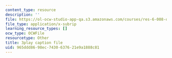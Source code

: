 ```yaml
---
content_type: resource
description: ''
file: https://ol-ocw-studio-app-qa.s3.amazonaws.com/courses/res-6-008-digital-signal-processing-spring-2011/965ddd8698ec7430637621e9a1888c81_xwRn_lTA6JY.srt
file_type: application/x-subrip
learning_resource_types: []
ocw_type: OCWFile
resourcetype: Other
title: 3play caption file
uid: 965ddd86-98ec-7430-6376-21e9a1888c81
---
```

